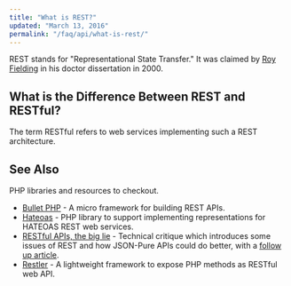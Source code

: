 ```yaml
---
title: "What is REST?"
updated: "March 13, 2016"
permalink: "/faq/api/what-is-rest/"
---
```


REST stands for "Representational State Transfer." It was claimed by
[Roy Fielding](https://twitter.com/fielding) in his doctor dissertation in 2000.

## What is the Difference Between REST and RESTful?

The term RESTful refers to web services implementing such a REST architecture.

## See Also

PHP libraries and resources to checkout.

* [Bullet PHP](http://bulletphp.com/) - A micro framework for building REST APIs.
* [Hateoas](https://github.com/willdurand/Hateoas) - PHP library to support
  implementing representations for HATEOAS REST web services.
* [RESTful APIs, the big lie](http://mmikowski.github.io/the_lie/) - Technical
  critique which introduces some issues of REST and how JSON-Pure APIs could do
  better, with a [follow up article](http://mmikowski.github.io/json-pure/).
* [Restler](https://github.com/Luracast/Restler) - A lightweight framework to
  expose PHP methods as RESTful web API.
